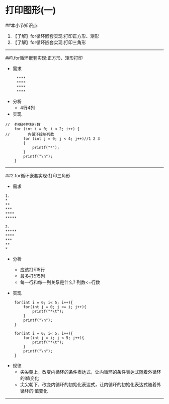 # 打印图形(一)
##本小节知识点:
1. 【了解】for循环嵌套实现:打印正方形、矩形
2. 【了解】for循环嵌套实现:打印三角形

---

##1.for循环嵌套实现:正方形、矩形打印
- 需求

```
     ****
     ****
     ****
     ****
```
- 分析
    + 4行4列
- 实现

```
//  外循环控制行数
    for (int i = 0; i < 2; i++) {
//        内循环控制列数
        for (int j = 0; j < 4; j++)//1 2 3
        {
            printf("*");
        }
        printf("\n");
    }
```

---


##2.for循环嵌套实现:打印三角形
- 需求

```
1.
*
**
***
****
*****

2.
*****
****
***
**
*
```
- 分析
    + 应该打印5行
    + 最多打印5列
    + 每一行和每一列关系是什么? 列数<=行数

- 实现

```
    for(int i = 0; i< 5; i++){
        for(int j = 0; j <= i; j++){
            printf("*\t");
        }
        printf("\n");
    }
```

```
    for(int i = 0; i< 5; i++){
        for(int j = i; j < 5; j++){
            printf("*\t");
        }
        printf("\n");
    }

```

- 规律
    +  尖尖朝上，改变内循环的条件表达式，让内循环的条件表达式随着外循环的i值变化
    +  尖尖朝下，改变内循环的初始化表达式，让内循环的初始化表达式随着外循环的i值变化

---

